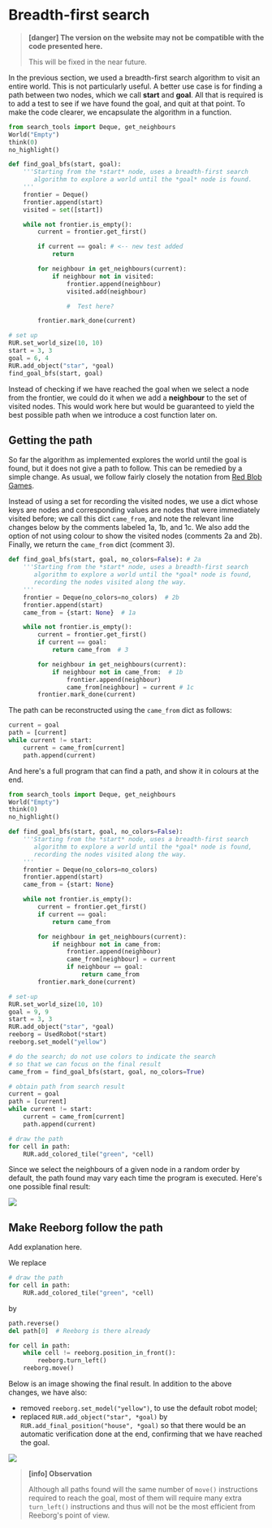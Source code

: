 # Breadth-first search

> **\[danger\] The version on the website may not be compatible with the code presented here.**
>
> This will be fixed in the near future.

In the previous section, we used a breadth-first search algorithm to visit an entire world. This is not particularly useful. A better use case is for finding a path between two nodes, which we call **start** and **goal**. All that is required is to add a test to see if we have found the goal, and quit at that point.  To make the code clearer, we encapsulate the algorithm in a function.

```py
from search_tools import Deque, get_neighbours
World("Empty")
think(0)
no_highlight()

def find_goal_bfs(start, goal):
    '''Starting from the *start* node, uses a breadth-first search
       algorithm to explore a world until the *goal* node is found.
    '''
    frontier = Deque()
    frontier.append(start)
    visited = set([start])

    while not frontier.is_empty():
        current = frontier.get_first()

        if current == goal: # <-- new test added
            return        

        for neighbour in get_neighbours(current):
            if neighbour not in visited:
                frontier.append(neighbour)
                visited.add(neighbour)

                #  Test here?

        frontier.mark_done(current)

# set up
RUR.set_world_size(10, 10)
start = 3, 3
goal = 6, 4
RUR.add_object("star", *goal)
find_goal_bfs(start, goal)
```

Instead of checking if we have reached the goal when we select a node from the frontier, we could do it when we add a **neighbour** to the set of visited nodes. This would work here but would be guaranteed to yield the best possible path when we introduce a cost function later on.

## Getting the path

So far the algorithm as implemented explores the world until the goal is found, but it does not give a path to follow. This can be remedied by a simple change.  As usual, we follow fairly closely the notation from [Red Blob Games](http://www.redblobgames.com/pathfinding/a-star/introduction.html).

Instead of using a set for recording the visited nodes, we use a dict whose keys are nodes and corresponding values are nodes that were immediately visited before; we call this dict `came_from`, and note the relevant line changes below by the comments labeled 1a, 1b, and 1c.  We also add the option of not using colour to show the visited nodes \(comments 2a and 2b\). Finally, we return the `came_from` dict \(comment 3\).

```py
def find_goal_bfs(start, goal, no_colors=False): # 2a
    '''Starting from the *start* node, uses a breadth-first search
       algorithm to explore a world until the *goal* node is found,
       recording the nodes visited along the way.
    '''
    frontier = Deque(no_colors=no_colors)  # 2b
    frontier.append(start)
    came_from = {start: None}  # 1a

    while not frontier.is_empty():
        current = frontier.get_first()
        if current == goal:
            return came_from  # 3

        for neighbour in get_neighbours(current):
            if neighbour not in came_from:  # 1b
                frontier.append(neighbour)
                came_from[neighbour] = current # 1c
        frontier.mark_done(current)
```

The path can be reconstructed using the `came_from` dict as follows:

```py
current = goal
path = [current]
while current != start:
    current = came_from[current]
    path.append(current)
```

And here's a full program that can find a path, and show it in colours at the end.

```py
from search_tools import Deque, get_neighbours
World("Empty")
think(0)
no_highlight()

def find_goal_bfs(start, goal, no_colors=False):
    '''Starting from the *start* node, uses a breadth-first search
       algorithm to explore a world until the *goal* node is found,
       recording the nodes visited along the way.
    '''
    frontier = Deque(no_colors=no_colors)
    frontier.append(start)
    came_from = {start: None}

    while not frontier.is_empty():
        current = frontier.get_first()
        if current == goal:
            return came_from

        for neighbour in get_neighbours(current):
            if neighbour not in came_from:
                frontier.append(neighbour)
                came_from[neighbour] = current
                if neighbour == goal:
                    return came_from
        frontier.mark_done(current)

# set-up
RUR.set_world_size(10, 10)
goal = 9, 9
start = 3, 3
RUR.add_object("star", *goal)
reeborg = UsedRobot(*start)
reeborg.set_model("yellow")

# do the search; do not use colors to indicate the search
# so that we can focus on the final result
came_from = find_goal_bfs(start, goal, no_colors=True)

# obtain path from search result
current = goal
path = [current]
while current != start:
    current = came_from[current]
    path.append(current)

# draw the path
for cell in path:
    RUR.add_colored_tile("green", *cell)
```

Since we select the neighbours of a given node in a random order by default, the path found may vary each time the program is executed. Here's one possible final result:

![](/assets/bfs_path.png)

## Make Reeborg follow the path

Add explanation here.

We replace

```py
# draw the path
for cell in path:
    RUR.add_colored_tile("green", *cell)
```

by

```py
path.reverse()
del path[0]  # Reeborg is there already

for cell in path:
    while cell != reeborg.position_in_front():
        reeborg.turn_left()
    reeborg.move()
```

Below is an image showing the final result. In addition to the above changes, we have also:

* removed `reeborg.set_model("yellow")`, to use the default robot model;
* replaced `RUR.add_object("star", *goal)` by `RUR.add_final_position("house", *goal)` so that there would be an automatic verification done at the end, confirming that we have reached the goal.

![](/assets/bfs_path3.png)

> **\[info\] Observation**
>
> Although all paths found will the same number of `move()` instructions required to reach the goal, most of them will require many extra `turn_left()` instructions and thus will not be the most efficient from Reeborg's point of view.



